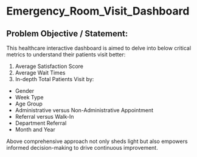 # Emergency_Room_Visit_Dashboard

## Problem Objective / Statement:
This healthcare interactive dashboard is aimed to delve into below critical metrics to understand their patients visit better:
1. Average Satisfaction Score
2. Average Wait Times
3. In-depth Total Patients Visit by:
- Gender
- Week Type
- Age Group
- Administrative versus Non-Administrative Appointment
- Referral versus Walk-In
- Department Referral
- Month and Year

Above comprehensive approach not only sheds light but also empowers informed decision-making to drive continuous improvement.

 
